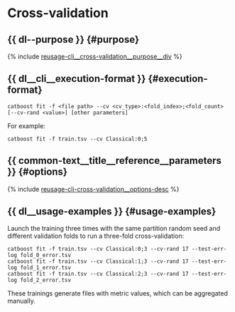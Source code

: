 # Cross-validation

## {{ dl--purpose }} {#purpose}

{% include [reusage-cli__cross-validation__purpose__div](../_includes/work_src/reusage/cli__cross-validation__purpose__div.md) %}


## {{ dl__cli__execution-format }} {#execution-format}

```
catboost fit -f <file path> --cv <cv_type>:<fold_index>;<fold_count> [--cv-rand <value>] [other parameters]
```

For example:
```
catboost fit -f train.tsv --cv Classical:0;5
```

## {{ common-text__title__reference__parameters }} {#options}

{% include [reusage-cli-cross-validation__options-desc](../_includes/work_src/reusage/cli-cross-validation__options-desc.md) %}


## {{ dl__usage-examples }} {#usage-examples}

Launch the training three times with the same partition random seed and different validation folds to run a three-fold cross-validation:
```
catboost fit -f train.tsv --cv Classical:0;3 --cv-rand 17 --test-err-log fold_0_error.tsv
catboost fit -f train.tsv --cv Classical:1;3 --cv-rand 17 --test-err-log fold_1_error.tsv
catboost fit -f train.tsv --cv Classical:2;3 --cv-rand 17 --test-err-log fold_2_error.tsv
```

These trainings generate files with metric values, which can be aggregated manually.

